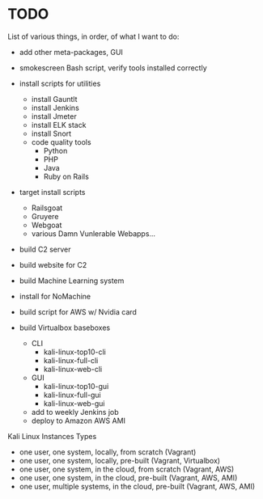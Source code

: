 # TODO

List of various things, in order, of what I want to do:

- add other meta-packages, GUI
- smokescreen Bash script, verify tools installed correctly
- install scripts for utilities
    - install Gauntlt
    - install Jenkins
    - install Jmeter
    - install ELK stack
    - install Snort
    - code quality tools
        - Python
        - PHP
        - Java
        - Ruby on Rails
- target install scripts
    - Railsgoat
    - Gruyere
    - Webgoat
    - various Damn Vunlerable Webapps...
- build C2 server
- build website for C2
- build Machine Learning system



- install for NoMachine
- build script for AWS w/ Nvidia card
- build Virtualbox baseboxes
    - CLI
        - kali-linux-top10-cli
        - kali-linux-full-cli
        - kali-linux-web-cli
    - GUI
        - kali-linux-top10-gui
        - kali-linux-full-gui
        - kali-linux-web-gui
    - add to weekly Jenkins job
    - deploy to Amazon AWS AMI



Kali Linux Instances Types
- one user, one system, locally, from scratch (Vagrant)
- one user, one system, locally, pre-built (Vagrant, Virtualbox)
- one user, one system, in the cloud, from scratch (Vagrant, AWS)
- one user, one system, in the cloud, pre-built (Vagrant, AWS, AMI)
- one user, multiple systems, in the cloud, pre-built (Vagrant, AWS, AMI)
